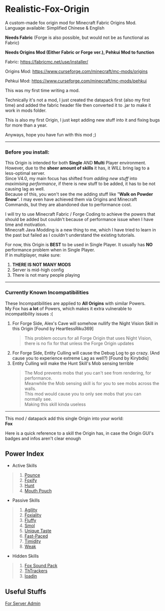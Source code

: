 # Realistic-Fox-Origin
A custom-made fox origin mod for Minecraft Fabric Origins Mod.\
Language available: Simplified Chinese & English

**Needs Fabric**
(Forge is also possible, but would not be as functional as Fabric)

**Needs Origins Mod (Either Fabric or Forge ver.), Pehkui Mod to function**

Fabric: https://fabricmc.net/use/installer/

Origins Mod: https://www.curseforge.com/minecraft/mc-mods/origins

Pehkui Mod: https://www.curseforge.com/minecraft/mc-mods/pehkui

This was my first time writing a mod.

Technically it's not a mod, I just created the datapack first (also my first time) and added the fabric header file then converted it to .jar to make it work in mods folder.

This is also my first Origin, I just kept adding new stuff into it and fixing bugs for more than a year.

Anyways, hope you have fun with this mod ;)

---
### Before you install:
This Origin is intended for both **Single** AND **Multi** Player environment.\
However, due to the **sheer amount of skills** it has, it _WILL_ bring lag to a less-optimal server.\
Since V4.0, my main focus has shifted from _adding new stuff_ into _maximising performance_, if there is new stuff to be added, it has to be not causing lag as well.\
Because of this, you won't see the me adding stuff like "**Walk on Powder Snow**". I may even have achieved them via Origins and Minecraft Commands, but they are abandoned due to performance cost.

I will try to use Minecraft Fabric / Forge Coding to achieve the powers that should be added but couldn't because of performance issue when I have time and motivation.\
Minecraft Java Modding is a new thing to me, which I have tried to learn in the past but failed as I couldn't understand the existing tutorials.

For now, this Origin is **BEST** to be used in Single Player. It usually has **NO** performance problem when in Single Player.\
If in multiplayer, make sure:
1. **THERE IS NOT MANY MODS**
2. Server is mid-high config
3. There is not many people playing
---
### Currently Known Incompatibilities
These Incompatibilities are applied to **All Origins** with similar Powers.\
My Fox has **a lot** of Powers, which makes it extra vulnerable to incompatibility issues :(
1. For Forge Side, Alex's Cave will somehow nullify the Night Vision Skill in this Origin [Found by HeartlessRiku369]
   > This problem occurs for all Forge Origin that uses Night Vision, there is no fix for that unless the Forge Origin updates
2. For Forge Side, Entity Culling will cause the Debug Log to go crazy. (And cause you to experience extreme Lag as well?) [Found by Kirybdis]
3. Entity Culling will make the Hunt Skill's Mob sensing terrible
   > The Mod prevents mobs that you can't see from rendering, for performance.\
   > Meanwhile the Mob sensing skill is for you to see mobs across the walls.\
   > This mod would cause you to only see mobs that you can normally see.\
   > Making this skill kinda useless

---

This mod / datapack add this single Origin into your world:\
**Fox**

Here is a quick reference to a skill the Origin has, in case the Origin GUI's badges and infos aren't clear enough
## Power Index
* Active Skills
>1. [Pounce](https://github.com/ThDilos/Realistic-Fox-Origin/wiki/Active-Skills#pounce)
>2. [Foxify](https://github.com/ThDilos/Realistic-Fox-Origin/wiki/Active-Skills#foxify)
>3. [Hunt](https://github.com/ThDilos/Realistic-Fox-Origin/wiki/Active-Skills#Hunt)
>4. [Mouth Pouch](https://github.com/ThDilos/Realistic-Fox-Origin/wiki/Active-Skills#Mouth-Pouch)
* Passive Skills
>1. [Agility](https://github.com/ThDilos/Realistic-Fox-Origin/wiki/Passive-Skills#agility)
>2. [Foxiality](https://github.com/ThDilos/Realistic-Fox-Origin/wiki/Passive-Skills#foxiality)
>3. [Fluffy](https://github.com/ThDilos/Realistic-Fox-Origin/wiki/Passive-Skills#fluffy)
>4. [Smol](https://github.com/ThDilos/Realistic-Fox-Origin/wiki/Passive-Skills#smol)
>5. [Unique Taste](https://github.com/ThDilos/Realistic-Fox-Origin/wiki/Passive-Skills#unique-taste)
>6. [Fast-Paced](https://github.com/ThDilos/Realistic-Fox-Origin/wiki/Passive-Skills#fast-paced)
>7. [Timidity](https://github.com/ThDilos/Realistic-Fox-Origin/wiki/Passive-Skills#timidity)
>8. [Weak](https://github.com/ThDilos/Realistic-Fox-Origin/wiki/Passive-Skills#weak)
* Hidden Skills
>1. [Fox Sound Pack](https://github.com/ThDilos/Realistic-Fox-Origin/wiki/Hidden-Skills#fox-sound-pack)
>2. [ThTrackers](https://github.com/ThDilos/Realistic-Fox-Origin/wiki/Hidden-Skills#thtrackers)
>3. [loadin](https://github.com/ThDilos/Realistic-Fox-Origin/wiki/Hidden-Skills#loadin)

## Useful Stuffs
[For Server Admin](https://github.com/ThDilos/Realistic-Fox-Origin/wiki/For-Server-Admins)
